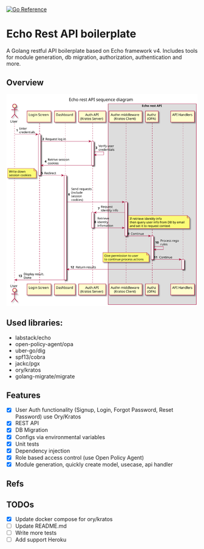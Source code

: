 [![Go Reference](https://pkg.go.dev/badge/github.com/dzungtran/echo-rest-api.svg)](https://pkg.go.dev/github.com/dzungtran/echo-rest-api)

# Echo Rest API boilerplate

A Golang restful API boilerplate based on Echo framework v4. Includes tools for module generation, db migration, authorization, authentication and more.

## Overview

![Request processing flow - Sequence Diagram](out/docs/diagrams/overview/request_flow.svg)

## Used libraries:

- labstack/echo 
- open-policy-agent/opa 
- uber-go/dig
- spf13/cobra 
- jackc/pgx 
- ory/kratos
- golang-migrate/migrate

## Features

- [x] User Auth functionality (Signup, Login, Forgot Password, Reset Password) use Ory/Kratos
- [x] REST API
- [x] DB Migration
- [x] Configs via environmental variables
- [x] Unit tests
- [x] Dependency injection
- [x] Role based access control (use Open Policy Agent)
- [x] Module generation, quickly create model, usecase, api handler

## Refs

## TODOs

- [x] Update docker compose for ory/kratos
- [ ] Update README.md
- [ ] Write more tests
- [ ] Add support Heroku
